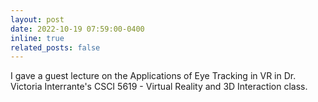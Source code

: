 ```yaml
---
layout: post
date: 2022-10-19 07:59:00-0400
inline: true
related_posts: false
---
```


I gave a guest lecture on the Applications of Eye Tracking in VR in Dr. Victoria Interrante's CSCI 5619 - Virtual Reality and 3D Interaction class.
